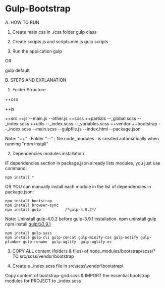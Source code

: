 # Gulp-Bootstrap


A. HOW TO RUN
1. Create main.css in ./css folder
gulp class

2. Create scripts.js and scripts.min.js
gulp scripts

3. Run the application
gulp

OR

gulp default

B. STEPS AND EXPLANATION

1. Folder Structure

  ++css
  
  ++js
  
  ++src
      ++js
        --main.js
        --other.js
      ++scss
        ++partials
          --_global.scss
          --_index.scss
        ++utils
          --_index.scss
          --_variables.scss
        ++vendor
          ++bootstrap
          --_index.scss
        --main.scss
  --gulpfile.js
  --index.html
  --package.json

Note:
  "++" : Folder
  "--" : file
  node_modules : is created automatically when running "npm install"

2. Dependencies modules installation

IF dependencies section in package.json already lists modules,
you just use command:

    npm install *

OR YOU can manually install each module in the list of dependencies in package.json:

    npm install bootstrap
    npm install browser-sync
    npm install gulp           /*gulp-4.0.2*/

Note: Uninstall gulp-4.0.2 before gulp-3.9.1 installation.
    npm uninstall gulp
    npm install gulp@3.9.1

    npm install gulp-sass
    npm install gulp-cli gulp-concat gulp-minify-css gulp-notify gulp-plumber gulp-rename  gulp-uglify  gulp-uglify-es

3. COPY ALL content (folders & files) of node_modules/bootstrap/scss/*  TO src/scss/vendor/bootstrap

4. Create a _index.scss file in src\scss\vendor\bootstrap\

Copy content of bootstrap-grid.scss & IMPORT the essential bootstrap modules for PROJECT to _index.scss
